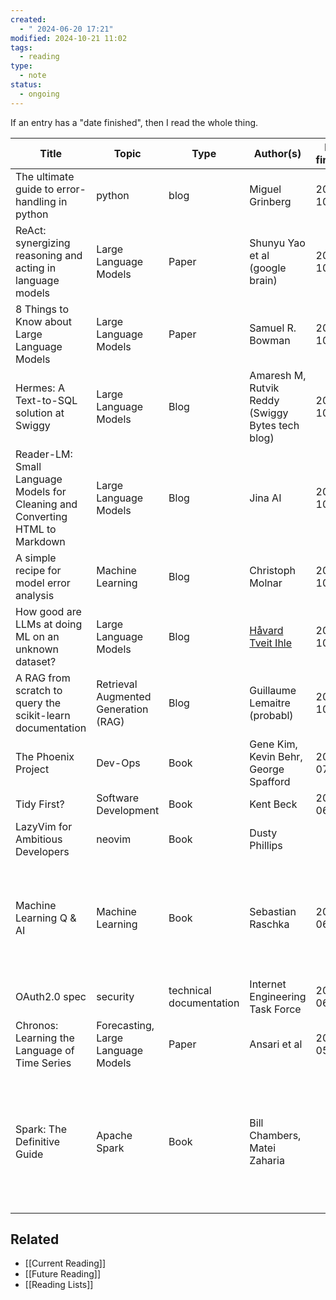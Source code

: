 ```yaml
---
created:
  - " 2024-06-20 17:21"
modified: 2024-10-21 11:02
tags:
  - reading
type:
  - note
status:
  - ongoing
---
```

If an entry has a "date finished", then I read the whole thing.

| Title                                                                         | Topic                                | Type                    | Author(s)                                                                               | Date finished | Notes                                                                                              | Link(s)                                                                                               |
| ----------------------------------------------------------------------------- | ------------------------------------ | ----------------------- | --------------------------------------------------------------------------------------- | ------------- | -------------------------------------------------------------------------------------------------- | ----------------------------------------------------------------------------------------------------- |
| The ultimate guide to error-handling in python                                | python                               | blog                    | Miguel Grinberg                                                                         | 2024-10-18    | Very good                                                                                          | https://blog.miguelgrinberg.com/post/the-ultimate-guide-to-error-handling-in-python                   |
| ReAct: synergizing reasoning and acting in language models                    | Large Language Models                | Paper                   | Shunyu Yao et al (google brain)                                                         | 2024-10-13    | Compelling and readable paper                                                                      | https://arxiv.org/abs/2210.03629                                                                      |
| 8 Things to Know about Large Language Models                                  | Large Language Models                | Paper                   | Samuel R. Bowman                                                                        | 2024-10-12    |                                                                                                    | https://arxiv.org/abs/2304.00612                                                                      |
| Hermes: A Text-to-SQL solution at Swiggy                                      | Large Language Models                | Blog                    | Amaresh M, Rutvik Reddy (Swiggy Bytes tech blog)                                        | 2024-10-10    | Extremely insightful                                                                               | https://bytes.swiggy.com/hermes-a-text-to-sql-solution-at-swiggy-81573fb4fb6e                         |
| Reader-LM: Small Language Models for Cleaning and Converting HTML to Markdown | Large Language Models                | Blog                    | Jina AI                                                                                 | 2024-10-10    |                                                                                                    | https://jina.ai/news/reader-lm-small-language-models-for-cleaning-and-converting-html-to-markdown/    |
| A simple recipe for model error analysis                                      | Machine Learning                     | Blog                    | Christoph Molnar                                                                        | 2024-10-10    |                                                                                                    | https://mindfulmodeler.substack.com/p/a-simple-recipe-for-model-error-analysis                        |
| How good are LLMs at doing ML on an unknown dataset?                          | Large Language Models                | Blog                    | [Håvard Tveit Ihle](https://www.lesswrong.com/users/havard-tveit-ihle?from=post_header) | 2024-10-10    |                                                                                                    | https://www.lesswrong.com/posts/Fr6eJkjYWG9Mw6XQc/how-good-are-llms-at-doing-ml-on-an-unknown-dataset |
| A RAG from scratch to query the scikit-learn documentation                    | Retrieval Augmented Generation (RAG) | Blog                    | Guillaume Lemaitre (probabl)                                                            | 2024-10-09    |                                                                                                    | https://papers.probabl.ai/a-rag-from-scratch-to-query-the-scikit-learn-documentation                  |
| The Phoenix Project                                                           | Dev-Ops                              | Book                    | Gene Kim, Kevin Behr, George Spafford                                                   | 2024-07-1     | Loved it                                                                                           |                                                                                                       |
| Tidy First?                                                                   | Software Development                 | Book                    | Kent Beck                                                                               | 2024-06-11    | A cool perspective                                                                                 | <https://www.oreilly.com/library/view/tidy-first/9781098151232/>                                      |
| LazyVim for Ambitious Developers                                              | neovim                               | Book                    | Dusty Phillips                                                                          |               | Extremely good                                                                                     | <https://lazyvim-ambitious-devs.phillips.codes/>                                                      |
| Machine Learning Q & AI                                                       | Machine Learning                     | Book                    | Sebastian Raschka                                                                       | 2024-06-11    | I loved that it targeted intermediate level ML practitioners (not beginner and not a textbook)     | <https://www.amazon.com/Machine-Learning-AI-Essential-Questions/dp/1718503768>                        |
| OAuth2.0 spec                                                                 | security                             | technical documentation | Internet Engineering Task Force                                                         | 2024-06-10    | Very readable                                                                                      | <https://datatracker.ietf.org/doc/html/rfc6749>                                                       |
| Chronos: Learning the Language of Time Series                                 | Forecasting, Large Language Models   | Paper                   | Ansari et al                                                                            | 2024-05-11    |                                                                                                    | <https://arxiv.org/abs/2403.07815><br><https://github.com/amazon-science/chronos-forecasting>         |
| Spark: The Definitive Guide                                                   | Apache Spark                         | Book                    | Bill Chambers, Matei Zaharia                                                            |               | Lovely and clear, although a little outdated. Stopped reading when I had the information I needed. |                                                                                                       |
## Related
* [[Current Reading]]
* [[Future Reading]]
* [[Reading Lists]]